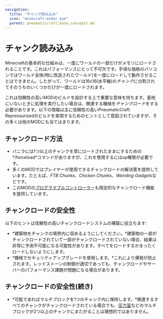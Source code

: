 ```yaml
---
navigation:
  title: "チャンク読み込み"
  icon: "minecraft:ender_eye"
  parent: pneumaticcraft:base_concepts.md
---
```


# チャンク読み込み

Minecraftの基本的な仕組みは、一度にワールドの一部だけがメモリにロードされることです。これはパフォーマンスにとって不可欠です。手頃な価格のパソコンではワールド全体(特に改造されたワールド)を一度にロードして動作させることはできません。したがって、ワールドは16x16(水平軸)の*チャンク*に分割されてそのうちのいくつかだけが一度にロードされます。

これは信頼性の高いMODのビルドを設計する上で重要な意味を持ちます。基地にいないときに処理を実行したい場合は、関連する機械を*チャンクロード*をする必要があります。以下の情報は主に信頼性の高い<Color hex="#228">PneumaticCraft: Repressurized</Color>のビルドを実現するためのヒントとして意図されていますが、その多くは他のMODにも当てはまります。

## チャンクロード方法


- バニラには1つ以上のチャンクを常にロードされたままにするための*/forceload*コマンドがありますが、これを使用するにはop権限が必要です。
- 多くのMODではプレイヤーが使用できるチャンクロードの解決策を提供しています。たとえば、*FTB Chunks*、*Chicken Chunks*、*Weirding Gadgets*などです。
- このMODの[プログラマブルコントローラー](../programmable_controller.md)も限定的なチャンクロード機能を提供しています。

## チャンクロードの安全性

以下のヒントは信頼性の高いチャンクロードシステムの構築に役立ちます:
- *建築物をチャンクの境界内に収めるようにしてください。*建築物の一部がチャンクロードされていて一部がチャンクロードされていない場合、結果は非常に予測不可能になる可能性があります。すべてをロードするかまったくロードしないようにします。
- *機械でセキュリティアップグレードを使用します。*これにより爆発が防止されます。レッドストーンの制御が適切であっても、チャンクロードやサーバーのパフォーマンス課題が問題になる場合があります。

## チャンクロードの安全性(続き)


- *可能であればマルチブロックを1つのチャンク内に保持します。*関連するすべてのチャンクがチャンクロードされている場合でも、[圧力室](../pressure_chamber.md)などのマルチブロックが2つ以上のチャンクにまたがることは理想的ではありません。

